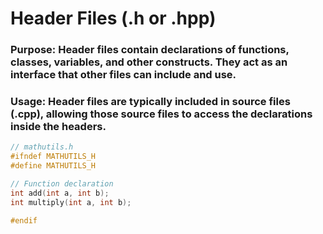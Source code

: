 # Header Files (.h or .hpp)
### Purpose: Header files contain declarations of functions, classes, variables, and other constructs. They act as an interface that other files can include and use.
### Usage: Header files are typically included in source files (.cpp), allowing those source files to access the declarations inside the headers.
```cpp
// mathutils.h
#ifndef MATHUTILS_H
#define MATHUTILS_H

// Function declaration
int add(int a, int b);
int multiply(int a, int b);

#endif
```


